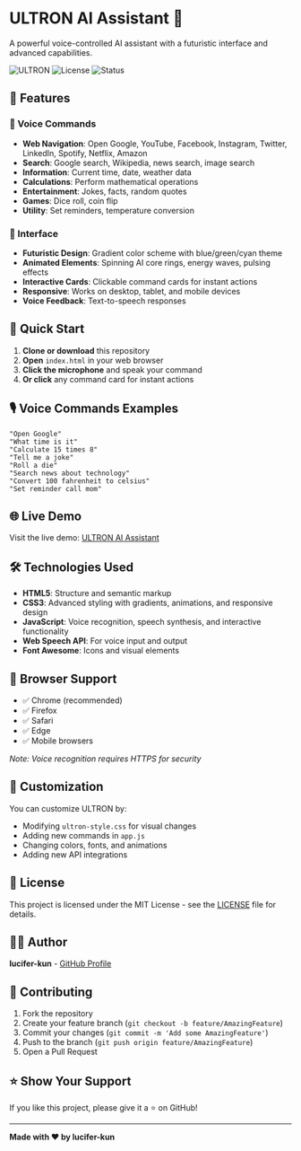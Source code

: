 # ULTRON AI Assistant 🤖

A powerful voice-controlled AI assistant with a futuristic interface and advanced capabilities.

![ULTRON](https://img.shields.io/badge/AI-ULTRON-blue?style=for-the-badge)
![License](https://img.shields.io/badge/License-MIT-green?style=for-the-badge)
![Status](https://img.shields.io/badge/Status-Online-brightgreen?style=for-the-badge)

## 🚀 Features

### 🎤 Voice Commands
- **Web Navigation**: Open Google, YouTube, Facebook, Instagram, Twitter, LinkedIn, Spotify, Netflix, Amazon
- **Search**: Google search, Wikipedia, news search, image search
- **Information**: Current time, date, weather data
- **Calculations**: Perform mathematical operations
- **Entertainment**: Jokes, facts, random quotes
- **Games**: Dice roll, coin flip
- **Utility**: Set reminders, temperature conversion

### 🎨 Interface
- **Futuristic Design**: Gradient color scheme with blue/green/cyan theme
- **Animated Elements**: Spinning AI core rings, energy waves, pulsing effects
- **Interactive Cards**: Clickable command cards for instant actions
- **Responsive**: Works on desktop, tablet, and mobile devices
- **Voice Feedback**: Text-to-speech responses

## 🎯 Quick Start

1. **Clone or download** this repository
2. **Open** `index.html` in your web browser
3. **Click the microphone** and speak your command
4. **Or click** any command card for instant actions

## 🎙️ Voice Commands Examples

```
"Open Google"
"What time is it"
"Calculate 15 times 8"
"Tell me a joke"
"Roll a die"
"Search news about technology"
"Convert 100 fahrenheit to celsius"
"Set reminder call mom"
```

## 🌐 Live Demo

Visit the live demo: [ULTRON AI Assistant](https://lucifer-kun.github.io/ultron-ai-assistant)

## 🛠️ Technologies Used

- **HTML5**: Structure and semantic markup
- **CSS3**: Advanced styling with gradients, animations, and responsive design
- **JavaScript**: Voice recognition, speech synthesis, and interactive functionality
- **Web Speech API**: For voice input and output
- **Font Awesome**: Icons and visual elements

## 📱 Browser Support

- ✅ Chrome (recommended)
- ✅ Firefox
- ✅ Safari
- ✅ Edge
- ✅ Mobile browsers

*Note: Voice recognition requires HTTPS for security*

## 🎨 Customization

You can customize ULTRON by:
- Modifying `ultron-style.css` for visual changes
- Adding new commands in `app.js`
- Changing colors, fonts, and animations
- Adding new API integrations

## 📄 License

This project is licensed under the MIT License - see the [LICENSE](LICENSE) file for details.

## 👨‍💻 Author

**lucifer-kun** - [GitHub Profile](https://github.com/lucifer-kun)

## 🤝 Contributing

1. Fork the repository
2. Create your feature branch (`git checkout -b feature/AmazingFeature`)
3. Commit your changes (`git commit -m 'Add some AmazingFeature'`)
4. Push to the branch (`git push origin feature/AmazingFeature`)
5. Open a Pull Request

## ⭐ Show Your Support

If you like this project, please give it a ⭐ on GitHub!

---

**Made with ❤️ by lucifer-kun**
